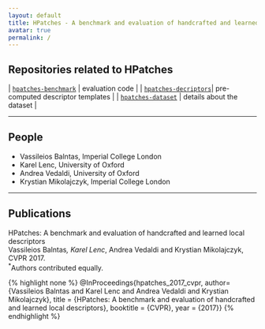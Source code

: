 ```yaml
---
layout: default
title: HPatches - A benchmark and evaluation of handcrafted and learned local descriptors
avatar: true
permalink: /
---
```


## <i class="fa fa-github" aria-hidden="true"></i>  Repositories related to HPatches

| [`hpatches-benchmark`](https://github.com/hpatches/hpatches-benchmark)   | evaluation code |
| [`hpatches-decriptors`](https://github.com/hpatches/hpatches-descriptors)| pre-computed descriptor templates | 
| [`hpatches-dataset`](https://github.com/hpatches/hpatches-dataset)  | details about the dataset | 

---

## <i class="fa fa-user" aria-hidden="true"></i> People

- Vassileios Balntas, Imperial College London
- Karel Lenc, University of Oxford
- Andrea Vedaldi, University of Oxford
- Krystian Mikolajczyk, Imperial College London

---

## <i class="fa fa-book" aria-hidden="true"></i> Publications
HPatches: A benchmark and evaluation of handcrafted and learned local descriptors  
Vassileios Balntas<sup>*</sup>, Karel Lenc<sup>*</sup>, Andrea Vedaldi and Krystian Mikolajczyk, CVPR 2017.  
<sup>*</sup>Authors contributed equally.

{% highlight none %}
@InProceedings{hpatches_2017_cvpr,
author={Vassileios Balntas and Karel Lenc and Andrea Vedaldi and Krystian Mikolajczyk},
title = {HPatches: A benchmark and evaluation of handcrafted and learned local descriptors},
booktitle = {CVPR},
year = {2017}}
{% endhighlight %}

